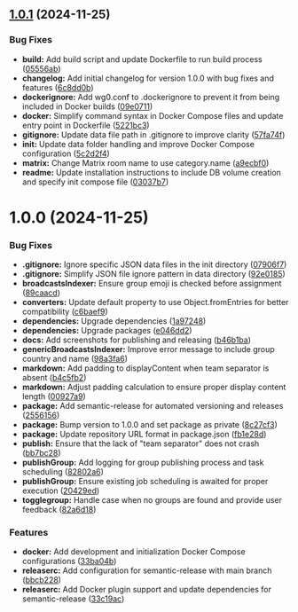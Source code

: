 ## [1.0.1](https://github.com/Billos/Broadcastarr/compare/1.0.0...1.0.1) (2024-11-25)

### Bug Fixes

- **build:** Add build script and update Dockerfile to run build process ([05556ab](https://github.com/Billos/Broadcastarr/commit/05556ab8b61d4d1e3643793796b682dc67fc2ee9))
- **changelog:** Add initial changelog for version 1.0.0 with bug fixes and features ([6c8dd0b](https://github.com/Billos/Broadcastarr/commit/6c8dd0be054a0b86e760e2687454da2f7135f3dd))
- **dockerignore:** Add wg0.conf to .dockerignore to prevent it from being included in Docker builds ([09e0711](https://github.com/Billos/Broadcastarr/commit/09e07114e9bad94760ea8dfeab3ffa8afd69002a))
- **docker:** Simplify command syntax in Docker Compose files and update entry point in Dockerfile ([5221bc3](https://github.com/Billos/Broadcastarr/commit/5221bc3b2a6612d54c295ff3476b9a0c212b01d4))
- **gitignore:** Update data file path in .gitignore to improve clarity ([57fa74f](https://github.com/Billos/Broadcastarr/commit/57fa74f9c0818952b91813fca53bbe94be6ba5c6))
- **init:** Update data folder handling and improve Docker Compose configuration ([5c2d2f4](https://github.com/Billos/Broadcastarr/commit/5c2d2f4d1edf43a7fb982b3844f4223aeebed87d))
- **matrix:** Change Matrix room name to use category.name ([a9ecbf0](https://github.com/Billos/Broadcastarr/commit/a9ecbf01daa50ad90d9582937056efef58599ff7))
- **readme:** Update installation instructions to include DB volume creation and specify init compose file ([03037b7](https://github.com/Billos/Broadcastarr/commit/03037b783b0489c3ec31e11446f7062fc448a56c))

# 1.0.0 (2024-11-25)

### Bug Fixes

- **.gitignore:** Ignore specific JSON data files in the init directory ([07906f7](https://github.com/Billos/Broadcastarr/commit/07906f7e6f61bd7f68919bd538b2285000b8f07f))
- **.gitignore:** Simplify JSON file ignore pattern in data directory ([92e0185](https://github.com/Billos/Broadcastarr/commit/92e0185692d92ad64fb94d8a4fdf488aa558dd70))
- **broadcastsIndexer:** Ensure group emoji is checked before assignment ([89caacd](https://github.com/Billos/Broadcastarr/commit/89caacd7c896902bf5334c8d77a0311b793944a5))
- **converters:** Update default property to use Object.fromEntries for better compatibility ([c6baef9](https://github.com/Billos/Broadcastarr/commit/c6baef9934ad23f29339df1966e6a45fcbe1f265))
- **dependencies:** Upgrade dependencies ([1a97248](https://github.com/Billos/Broadcastarr/commit/1a972480c3f95960807618b0c7d2bf9346f0e7aa))
- **dependencies:** Upgrade packages ([e046dd2](https://github.com/Billos/Broadcastarr/commit/e046dd26d9ac37763d82801cc3f5985148d95fc0))
- **docs:** Add screenshots for publishing and releasing ([b46b1ba](https://github.com/Billos/Broadcastarr/commit/b46b1ba3341a3df39e0eaea07accbedd8e3c6348))
- **genericBroadcastsIndexer:** Improve error message to include group country and name ([98a3fa6](https://github.com/Billos/Broadcastarr/commit/98a3fa6107b65930ff2b5fcdc13313559a076129))
- **markdown:** Add padding to displayContent when team separator is absent ([b4c5fb2](https://github.com/Billos/Broadcastarr/commit/b4c5fb22f51151f2520848b4a6eba269776fb54a))
- **markdown:** Adjust padding calculation to ensure proper display content length ([00927a9](https://github.com/Billos/Broadcastarr/commit/00927a9ecad3b81dcfc06deaec808a788cd90bbf))
- **package:** Add semantic-release for automated versioning and releases ([2556156](https://github.com/Billos/Broadcastarr/commit/255615631e376f29e4e8dc25ae2352728f49d27d))
- **package:** Bump version to 1.0.0 and set package as private ([8c27cf3](https://github.com/Billos/Broadcastarr/commit/8c27cf343c4d5e5e6e8d95aa6c1d2b798acba86a))
- **package:** Update repository URL format in package.json ([fb1e28d](https://github.com/Billos/Broadcastarr/commit/fb1e28d1fa64c7b51815045dd86b8393b0cd1fae))
- **publish:** Ensure that the lack of "team separator" does not crash ([bb7bc28](https://github.com/Billos/Broadcastarr/commit/bb7bc2879f34bb38c87f1b74fb924fd24c14f1b5))
- **publishGroup:** Add logging for group publishing process and task scheduling ([82802a6](https://github.com/Billos/Broadcastarr/commit/82802a6223969b40ef3cd2f2699ecf77148dd0e5))
- **publishGroup:** Ensure existing job scheduling is awaited for proper execution ([20429ed](https://github.com/Billos/Broadcastarr/commit/20429edc0e4a20d4d5eec594c2ef1d3f8c50510b))
- **togglegroup:** Handle case when no groups are found and provide user feedback ([82a6d18](https://github.com/Billos/Broadcastarr/commit/82a6d1891da03666857d9b2383334a11aaee4016))

### Features

- **docker:** Add development and initialization Docker Compose configurations ([33ba04b](https://github.com/Billos/Broadcastarr/commit/33ba04b4e17e36c27e18cf0a0cbe5815648c4ffb))
- **releaserc:** Add configuration for semantic-release with main branch ([bbcb228](https://github.com/Billos/Broadcastarr/commit/bbcb228c1fc7ca385f20365dd3847079e2364621))
- **releaserc:** Add Docker plugin support and update dependencies for semantic-release ([33c19ac](https://github.com/Billos/Broadcastarr/commit/33c19ac316a6638dcfae8dfba5d04c1e8d441583))
